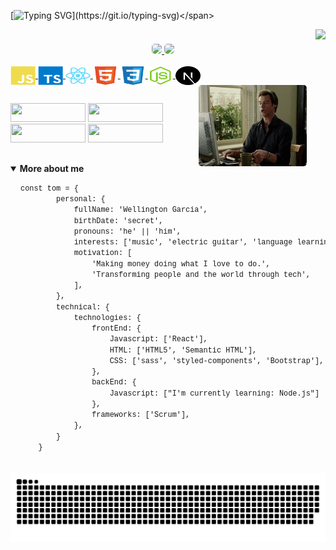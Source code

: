 
<div style="box-sizing: border-box; display: block; margin-top: 10px; margin-bottom: 20px; justify-content:space-between;">

[![Typing SVG](https://readme-typing-svg.herokuapp.com?font=Fira+Code&size=30&pause=4000&color=33C300&width=435&lines=👋+%23+Hello+world!!!)](https://git.io/typing-svg)</span>

<img align="right" height="20px" style="padding-bottom:20px" src="https://visitor-badge.laobi.icu/badge?page_id=wellingtonag.visitor-badge&left_text=Visitas"/>
</div>
<br/>
<div align="center">
  <a href="https://github.com/wellingtonag">
  <img height="180px" style="border-radius:5px; margin:0; padding:0;" src="https://github-readme-stats.vercel.app/api?username=wellingtonag&show_icons=true&theme=dark&include_all_commits=true&count_private=true"/>
  <img height="180px" style="border-radius:5px; margin:0; padding:0;" src="https://github-readme-stats.vercel.app/api/top-langs/?username=wellingtonag&layout=compact&langs_count=7&theme=dark"/>
</div>
<div><br/>
  <img align="center" alt="Well-Js" height="30" width="40" src="https://raw.githubusercontent.com/devicons/devicon/master/icons/javascript/javascript-plain.svg">
  <img align="center" alt="Well-Ts" height="30" width="40" src="https://raw.githubusercontent.com/devicons/devicon/master/icons/typescript/typescript-plain.svg">
  <img align="center" alt="Well-React" height="30" width="40" src="https://raw.githubusercontent.com/devicons/devicon/master/icons/react/react-original.svg">
  <img align="center" alt="Well-HTML" height="30" width="40" src="https://raw.githubusercontent.com/devicons/devicon/master/icons/html5/html5-original.svg">
  <img align="center" alt="Well-CSS" height="30" width="40" src="https://raw.githubusercontent.com/devicons/devicon/master/icons/css3/css3-original.svg">
  <img align="center" alt="Well-Python" height="30" width="40" src="https://raw.githubusercontent.com/devicons/devicon/master/icons/nodejs/nodejs-original.svg">
  <img align="center" alt="Well-Csharp" height="30" width="40" src="https://raw.githubusercontent.com/devicons/devicon/master/icons/nextjs/nextjs-original.svg">
  <img align="right" alt="Well-pic" height="130px" style="border-radius:5px; margin-right:30px;" src="coffee.gif">
</div>

  ##

 <div > 
  <a href="https://instagram.com/wellingtonagar" target="_blank"><img height="30px" width="120px" src="https://img.shields.io/badge/-Instagram-%23E4405F?style=for-the-badge&logo=instagram&logoColor=white" target="_blank"></a>
 	<a href="https://discord.gg/Nt2dacxV" target="_blank"><img height="30px" width="120px" src="https://img.shields.io/badge/Discord-7289DA?style=for-the-badge&logo=discord&logoColor=white" target="_blank"></a> 
  <a href = "mailto:wellingtonag@gmail.com"><img height="30px" width="120px" src="https://img.shields.io/badge/-Gmail-%23333?style=for-the-badge&logo=gmail&logoColor=white" target="_blank"></a>
  <a href="https://www.linkedin.com/in/wellingtonag" target="_blank"><img height="30px" width="120px" src="https://img.shields.io/badge/-LinkedIn-%230077B5?style=for-the-badge&logo=linkedin&logoColor=white" target="_blank"></a> 
    
  ##
 
  <details open="" style="box-sizing: border-box; display: block; margin-top: 0px; margin-bottom: 16px;">
        <summary style="box-sizing: border-box; display: list-item; cursor: pointer; font-weight:bold;">More about me</summary>
        <div align="left" dir="auto" style="box-sizing: border-box;">
            <div class="highlight highlight-source-js notranslate position-relative overflow-auto"
                style="box-sizing: border-box; position: relative !important; overflow: auto !important; margin-bottom: 16px;">
                <pre
                    style="box-sizing: border-box; font-family: ui-monospace, SFMono-Regular, SF Mono, Menlo, Consolas, Liberation Mono, monospace; font-size: 11.9px; margin-top: 0px; margin-bottom: 0px; overflow-wrap: normal; padding: 16px; overflow: auto; line-height: 1.45; background-color: var(--color-canvas-subtle); border-radius: 6px; word-break: normal;"><span class="pl-k" style="box-sizing: border-box; color: var(--color-prettylights-syntax-keyword);">const</span> <span class="pl-s1" style="box-sizing: border-box;">tom</span> <span class="pl-c1" style="box-sizing: border-box; color: var(--color-prettylights-syntax-constant);">=</span> <span class="pl-kos" style="box-sizing: border-box;">{</span>
        <span class="pl-c1" style="box-sizing: border-box; color: var(--color-prettylights-syntax-constant);">personal</span>: <span class="pl-kos" style="box-sizing: border-box;">{</span>
            <span class="pl-c1" style="box-sizing: border-box; color: var(--color-prettylights-syntax-constant);">fullName</span>: <span class="pl-s" style="box-sizing: border-box; color: var(--color-prettylights-syntax-string);">'Wellington Garcia'</span><span class="pl-kos" style="box-sizing: border-box;">,</span>
            <span class="pl-c1" style="box-sizing: border-box; color: var(--color-prettylights-syntax-constant);">birthDate</span>: <span class="pl-s" style="box-sizing: border-box; color: var(--color-prettylights-syntax-string);">'secret'</span><span class="pl-kos" style="box-sizing: border-box;">,</span>
            <span class="pl-c1" style="box-sizing: border-box; color: var(--color-prettylights-syntax-constant);">pronouns</span>: <span class="pl-s" style="box-sizing: border-box; color: var(--color-prettylights-syntax-string);">'he' || 'him'</span><span class="pl-kos" style="box-sizing: border-box;">,</span>
            <span class="pl-c1" style="box-sizing: border-box; color: var(--color-prettylights-syntax-constant);">interests</span>: <span class="pl-kos" style="box-sizing: border-box;">[</span><span class="pl-s" style="box-sizing: border-box; color: var(--color-prettylights-syntax-string);">'music', 'electric guitar', 'language learning', 'musical keyboard', 'making my own pizza'</span><span class="pl-kos" style="box-sizing: border-box;">]</span><span class="pl-kos" style="box-sizing: border-box;">,</span>
            <span class="pl-c1" style="box-sizing: border-box; color: var(--color-prettylights-syntax-constant);">motivation</span>: <span class="pl-kos" style="box-sizing: border-box;">[</span>
                <span class="pl-s" style="box-sizing: border-box; color: var(--color-prettylights-syntax-string);">'Making money doing what I love to do.'</span><span class="pl-kos" style="box-sizing: border-box;">,</span>
                <span class="pl-s" style="box-sizing: border-box; color: var(--color-prettylights-syntax-string);">'Transforming people and the world through tech'</span><span class="pl-kos" style="box-sizing: border-box;">,</span>
            <span class="pl-kos" style="box-sizing: border-box;">]</span><span class="pl-kos" style="box-sizing: border-box;">,</span>
        <span class="pl-kos" style="box-sizing: border-box;">}</span><span class="pl-kos" style="box-sizing: border-box;">,</span>
        <span class="pl-c1" style="box-sizing: border-box; color: var(--color-prettylights-syntax-constant);">technical</span>: <span class="pl-kos" style="box-sizing: border-box;">{</span>
            <span class="pl-c1" style="box-sizing: border-box; color: var(--color-prettylights-syntax-constant);">technologies</span>: <span class="pl-kos" style="box-sizing: border-box;">{</span>
                <span class="pl-c1" style="box-sizing: border-box; color: var(--color-prettylights-syntax-constant);">frontEnd</span>: <span class="pl-kos" style="box-sizing: border-box;">{</span>
                    <span class="pl-c1" style="box-sizing: border-box; color: var(--color-prettylights-syntax-constant);">Javascript</span>: <span class="pl-kos" style="box-sizing: border-box;">[</span><span class="pl-s" style="box-sizing: border-box; color: var(--color-prettylights-syntax-string);">'React'</span><span class="pl-kos" style="box-sizing: border-box;">]</span><span class="pl-kos" style="box-sizing: border-box;">,</span>
                    <span class="pl-c1" style="box-sizing: border-box; color: var(--color-prettylights-syntax-constant);">HTML</span>: <span class="pl-kos" style="box-sizing: border-box;">[</span><span class="pl-s" style="box-sizing: border-box; color: var(--color-prettylights-syntax-string);">'HTML5'</span><span class="pl-kos" style="box-sizing: border-box;">,</span> <span class="pl-s" style="box-sizing: border-box; color: var(--color-prettylights-syntax-string);">'Semantic HTML'</span><span class="pl-kos" style="box-sizing: border-box;">]</span><span class="pl-kos" style="box-sizing: border-box;">,</span>
                    <span class="pl-c1" style="box-sizing: border-box; color: var(--color-prettylights-syntax-constant);">CSS</span>: <span class="pl-kos" style="box-sizing: border-box;">[</span><span class="pl-s" style="box-sizing: border-box; color: var(--color-prettylights-syntax-string);">'sass'</span><span class="pl-kos" style="box-sizing: border-box;">,</span> <span class="pl-s" style="box-sizing: border-box; color: var(--color-prettylights-syntax-string);">'styled-components'</span><span class="pl-kos" style="box-sizing: border-box;">,</span> <span class="pl-s" style="box-sizing: border-box; color: var(--color-prettylights-syntax-string);">'Bootstrap'</span><span class="pl-kos" style="box-sizing: border-box;">]</span><span class="pl-kos" style="box-sizing: border-box;">,</span>
                <span class="pl-kos" style="box-sizing: border-box;">}</span><span class="pl-kos" style="box-sizing: border-box;">,</span>
                <span class="pl-c1" style="box-sizing: border-box; color: var(--color-prettylights-syntax-constant);">backEnd</span>: <span class="pl-kos" style="box-sizing: border-box;">{</span>
                    <span class="pl-c1" style="box-sizing: border-box; color: var(--color-prettylights-syntax-constant);">Javascript</span>: <span class="pl-kos" style="box-sizing: border-box;">[</span><span class="pl-s" style="box-sizing: border-box; color: var(--color-prettylights-syntax-string);">"I'm currently learning: Node.js"</span><span class="pl-kos" style="box-sizing: border-box;">]</span>
                <span class="pl-kos" style="box-sizing: border-box;">}</span><span class="pl-kos" style="box-sizing: border-box;">,</span>
                <span class="pl-c1" style="box-sizing: border-box; color: var(--color-prettylights-syntax-constant);">frameworks</span>: <span class="pl-kos" style="box-sizing: border-box;">[</span><span class="pl-s" style="box-sizing: border-box; color: var(--color-prettylights-syntax-string);">'Scrum'</span><span class="pl-kos" style="box-sizing: border-box;">]</span><span class="pl-kos" style="box-sizing: border-box;">,</span>
            <span class="pl-kos" style="box-sizing: border-box;">}</span><span class="pl-kos" style="box-sizing: border-box;">,</span>
        <span class="pl-kos" style="box-sizing: border-box;">}</span>
    <span class="pl-kos" style="box-sizing: border-box;">}</span></pre>
            </div>
        </div>
    </details>
 
  <picture>
  <source media="(prefers-color-scheme: dark)" srcset="https://raw.githubusercontent.com/platane/platane/output/github-contribution-grid-snake-dark.svg">
  <source media="(prefers-color-scheme: light)" srcset="https://raw.githubusercontent.com/platane/platane/output/github-contribution-grid-snake.svg">
  <img alt="github contribution grid snake animation" src="https://raw.githubusercontent.com/platane/platane/output/github-contribution-grid-snake.svg">
</picture>
 
</div>
